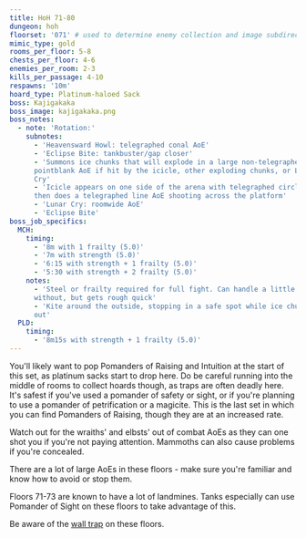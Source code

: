 ```yaml
---
title: HoH 71-80
dungeon: hoh
floorset: '071' # used to determine enemy collection and image subdirectory
mimic_type: gold
rooms_per_floor: 5-8
chests_per_floor: 4-6
enemies_per_room: 2-3
kills_per_passage: 4-10
respawns: '10m'
hoard_type: Platinum-haloed Sack
boss: Kajigakaka
boss_image: kajigakaka.png
boss_notes:
  - note: 'Rotation:'
    subnotes:
      - 'Heavensward Howl: telegraphed conal AoE'
      - 'Eclipse Bite: tankbuster/gap closer'
      - 'Summons ice chunks that will explode in a large non-telegraphed
      pointblank AoE if hit by the icicle, other exploding chunks, or Lunar
      Cry'
      - 'Icicle appears on one side of the arena with telegraphed circle AoE,
      then does a telegraphed line AoE shooting across the platform'
      - 'Lunar Cry: roomwide AoE'
      - 'Eclipse Bite'
boss_job_specifics:
  MCH:
    timing:
      - '8m with 1 frailty (5.0)'
      - '7m with strength (5.0)'
      - '6:15 with strength + 1 frailty (5.0)'
      - '5:30 with strength + 2 frailty (5.0)'
    notes:
      - 'Steel or frailty required for full fight. Can handle a little bit
      without, but gets rough quick'
      - 'Kite around the outside, stopping in a safe spot while ice chunks are
      out'
  PLD:
    timing:
      - '8m15s with strength + 1 frailty (5.0)'
---
```


You'll likely want to pop Pomanders of Raising and Intuition at the start of
this set, as platinum sacks start to drop here. Do be careful running into the
middle of rooms to collect hoards though, as traps are often deadly here. It's
safest if you've used a pomander of safety or sight, or if you're planning to
use a pomander of petrification or a magicite. This is the last set in which
you can find Pomanders of Raising, though they are at an increased rate.

Watch out for the wraiths' and elbsts' out of combat AoEs as they can one shot
you if you're not paying attention. Mammoths can also cause problems if you're
concealed.

There are a lot of large AoEs in these floors - make sure you're familiar and
know how to avoid or stop them.

Floors 71-73 are known to have a lot of landmines. Tanks especially can use
Pomander of Sight on these floors to take advantage of this.

Be aware of the [wall trap](/wall_traps.html#hoh-41-79) on these floors.
